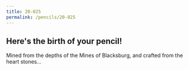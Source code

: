 ```yaml
---
title: 20-025
permalink: /pencils/20-025
---
```


## Here's the birth of your pencil!

Mined from the depths of the Mines of Blacksburg, and crafted from the heart stones...
